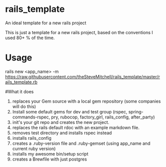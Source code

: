 # rails_template
An ideal template for a new rails project

This is just a template for a new rails project, based on the conventions I used 80+ % of the time.

# Usage
rails new <app_name> -m https://raw.githubusercontent.com/theSteveMitchell/rails_template/master/rails_template.rb

#What it does

1. replaces your Gem source with a local gem repository (some companies will do this)
2. Install some default gems for dev and test group (rspec, spring-commands-rspec, pry, rubocop, factory_girl, rails_config, after_party)
3. init's your git repo and creates the new project.
4. replaces the rails default rdoc with an example markdown file.
5. removes test directory and installs rspec instead
6. installs rails_config
7. creates a .ruby-version file and .ruby-gemset (using app_name and current ruby version)
8. installs my awesome bin/setup script
9. creates a Brewfile with just postgres
